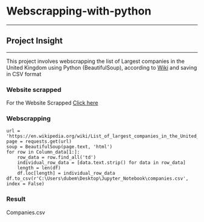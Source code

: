 # Webscrapping-with-python
---
## Project Insight
---
This project involves webscrapping the list of Largest companies in the United Kingdom using Python (BeautifulSoup), according to [Wiki](https://www.wikipedia.org/) and saving in CSV format

### Website scrapped
For the Website Scrapped [Click here](https://en.wikipedia.org/wiki/List_of_largest_companies_in_the_United_Kingdom
)

### Webscrapping 

```BeautifulSoup
url = 'https://en.wikipedia.org/wiki/List_of_largest_companies_in_the_United_Kingdom'
page = requests.get(url)
soup = BeautifulSoup(page.text, 'html')
for row in Column_data[1:]:
    row_data = row.find_all('td')
    individual_row_data = [data.text.strip() for data in row_data]    
    length = len(df)
    df.loc[length] = individual_row_data
df.to_csv(r'C:\Users\dubem\Desktop\Jupyter_Notebook\companies.csv', index = False)
```

### Result 
Companies.csv
